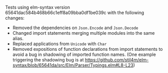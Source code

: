 Tests using elm-syntax version 65641dac584b468b66c1eff8a09bba0df1be039c with the following changes:

+ Removed the dependencies on `Json.Encode` and `Json.Decode`
+ Changed import statements merging multiple modules into the same alias.
+ Replaced applications from `Unicode` with `Char`
+ Removed expositions of function declarations from import statements to avoid a bug in shadowing of imported function names. (One example triggering the shadowing bug is at <https://github.com/stil4m/elm-syntax/blob/65641da/src/Elm/Parser/Typings.elm#L8-L23>)

